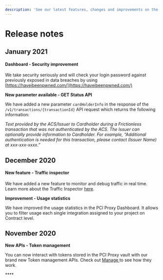 ```yaml
---
description: 'See our latest features, changes and improvements on the PCI Proxy platform.'
---
```


# Release notes

## January 2021

#### Dashboard - Security improvement

We take security seriously and will check your login password against previously exposed in data breaches by using [https://haveibeenpwned.com/](https://haveibeenpwned.com/) 

**New parameter available - GET Status API**

We have added a new parameter `cardHolderInfo` in the response of the `/v1/transactions/{transactionId}` API request which returns the following information: 

_Text provided by the ACS/Issuer to Cardholder during a Frictionless transaction that was not authenticated by the ACS. The Issuer can optionally provide information to Cardholder. For example, “Additional authentication is needed for this transaction, please contact \(Issuer Name\) at xxx-xxx-xxxx.”_

## December 2020

#### New feature - Traffic inspector 

We have added a new feature to monitor and debug traffic in real time. Learn more about the Traffic Inspector [here](pci-proxy-dashboard/traffic-inspector.md). 

**Improvement - Usage statistics** 

We have improved the usage statistics in the PCI Proxy Dashboard. It allows you to filter usage each single integration assigned to your project on Contract level. 

## November 2020

**New APIs - Token management**

You can now interact with tokens stored in the PCI Proxy vault with our brand new Token management APIs. Check out [Manage ](../use-stored-cards/manage.md)to see how they work. 

\*\*\*\*



